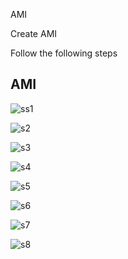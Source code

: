 AMI

Create AMI




Follow the following steps


## AMI

![ss1](https://user-images.githubusercontent.com/98376417/187023284-cf0d217f-e46e-4f43-b684-3f8ff72763e2.png)


![s2](https://user-images.githubusercontent.com/98376417/187023291-7b46ab32-356e-4a21-b10a-99b42ae50c32.png)


![s3](https://user-images.githubusercontent.com/98376417/187023296-07ae4b09-5ee1-4894-9fd8-7e0d1bdb7f12.png)


![s4](https://user-images.githubusercontent.com/98376417/187023300-fdf4ab6a-79bc-499e-83b7-2d26d486dedd.png)



![s5](https://user-images.githubusercontent.com/98376417/187023305-84ef4d84-a974-483b-93ae-5f72ebf419d3.png)


![s6](https://user-images.githubusercontent.com/98376417/187023311-d5b74c8a-2b6a-457c-8ec2-e437fac32ef5.png)


![s7](https://user-images.githubusercontent.com/98376417/187023319-b1d5d1cd-5254-40f1-9a0e-89e947edb671.png)


![s8](https://user-images.githubusercontent.com/98376417/187023321-36c37958-fa7d-4c3f-886a-1dfaac787138.png)
